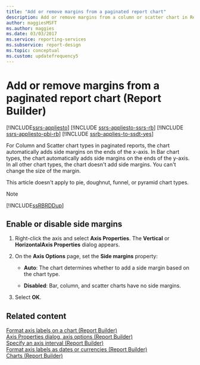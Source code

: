 ```yaml
---
title: "Add or remove margins from a paginated report chart"
description: Add or remove margins from a column or scatter chart in Report Builder. Improve readability or appearance of paginated reports.
author: maggiesMSFT
ms.author: maggies
ms.date: 03/03/2017
ms.service: reporting-services
ms.subservice: report-design
ms.topic: conceptual
ms.custom: updatefrequency5
---
```

# Add or remove margins from a paginated report chart (Report Builder)

[!INCLUDE[ssrs-appliesto](../../includes/ssrs-appliesto.md)] [!INCLUDE [ssrs-appliesto-ssrs-rb](../../includes/ssrs-appliesto-ssrs-rb.md)] [!INCLUDE [ssrs-appliesto-pbi-rb](../../includes/ssrs-appliesto-pbi-rb.md)] [!INCLUDE [ssrb-applies-to-ssdt-yes](../../includes/ssrb-applies-to-ssdt-yes.md)]

For Column and Scatter chart types in paginated reports, the chart automatically adds side margins on the ends of the x-axis. In Bar chart types, the chart automatically adds side margins on the ends of the y-axis. In all other chart types, the chart doesn't add side margins. You can't change the size of the margin.  
  
 This article doesn't apply to pie, doughnut, funnel, or pyramid chart types.  
  
> [!NOTE]  
>  [!INCLUDE[ssRBRDDup](../../includes/ssrbrddup-md.md)]  
  
## Enable or disable side margins  
  
1.  Right-click the axis and select **Axis Properties**. The **Vertical** or **HorizontalAxis Properties** dialog appears.  
  
1.  On the **Axis Options** page, set the **Side margins** property:  
  
    -   **Auto**: The chart determines whether to add a side margin based on the chart type.  
  
    -   **Disabled**: Bar, column, and scatter charts have no side margins.  
  
1.  Select **OK**.
  
## Related content
 [Format axis labels on a chart &#40;Report Builder&#41;](../../reporting-services/report-design/formatting-axis-labels-on-a-chart-report-builder-and-ssrs.md)   
 [Axis Properties dialog, axis options &#40;Report Builder&#41;](/previous-versions/sql/)   
 [Specify an axis interval &#40;Report Builder&#41;](../../reporting-services/report-design/specify-an-axis-interval-report-builder-and-ssrs.md)   
 [Format axis labels as dates or currencies &#40;Report Builder&#41;](../../reporting-services/report-design/format-axis-labels-as-dates-or-currencies-report-builder-and-ssrs.md)   
 [Charts &#40;Report Builder&#41;](../../reporting-services/report-design/charts-report-builder-and-ssrs.md)  
  
